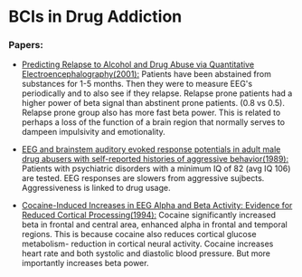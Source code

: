 # BCIs in Drug Addiction

### Papers:

- [Predicting Relapse to Alcohol and Drug Abuse via Quantitative Electroencephalography(2001):](http://www.nature.com/npp/journal/v25/n3/full/1395679a.html) Patients have been abstained from substances for 1-5 months. Then they were to measure EEG's periodically and to also see if they relapse. Relapse prone patients had a higher power of beta signal than abstinent prone patients. (0.8 vs 0.5). Relapse prone group also has more fast beta power. This is related to perhaps a loss of the function of a brain region that normally serves to dampeen impulsivity and emotionality.

- [EEG and brainstem auditory evoked response potentials in adult male drug abusers with self-reported histories of aggressive behavior(1989):](http://www.sciencedirect.com/science/article/pii/0006322389900851) Patients with psychiatric disorders with a minimum IQ of 82 (avg IQ 106) are tested. EEG responses are slowers from aggressive sujbects. Aggressiveness is linked to drug usage. 

- [Cocaine-Induced Increases in EEG Alpha and Beta Activity: Evidence for Reduced Cortical Processing(1994):](http://www.nature.com/npp/journal/v11/n1/full/npp199430a.html) Cocaine significantly increased beta in frontal and central area, enhanced alpha in frontal and temporal regions. This is because cocaine also reduces cortical glucose metabolism- reduction in cortical neural activity. Cocaine increases heart rate and both systolic and diastolic blood pressure. But more importantly increases beta power.

